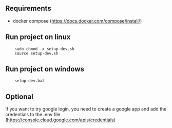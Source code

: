 ## Requirements

- docker compose (https://docs.docker.com/compose/install/)

## Run project on linux

```
    sudo chmod -x setup-dev.sh
    source setup-dev.sh
```

## Run project on windows

```
    setup-dev.bat
```

## Optional

If you want to try google login, you need to create a google app and add the credentials to the .env file (https://console.cloud.google.com/apis/credentials)
